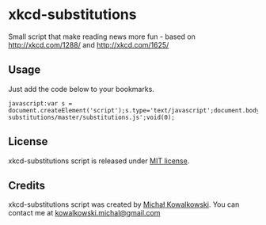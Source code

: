 xkcd-substitutions
==================

Small script that make reading news more fun - based on http://xkcd.com/1288/ and http://xkcd.com/1625/

Usage
--------

Just add the code below to your bookmarks.

    javascript:var s = document.createElement('script');s.type='text/javascript';document.body.appendChild(s);s.src='https://cdn.rawgit.com/michalkow/xkcd-substitutions/master/substitutions.js';void(0);
    
				
License
-------
xkcd-substitutions script is released under [MIT license](http://opensource.org/licenses/mit-license.php).

Credits
-------
xkcd-substitutions script was created by [Michał Kowalkowski](https://github.com/michalkow). You can contact me at [kowalkowski.michal@gmail.com](mailto:kowalkowski.michal@gmail.com)
